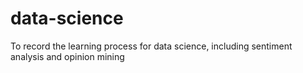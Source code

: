 # data-science
To record the learning process for data science, including sentiment analysis and opinion mining
